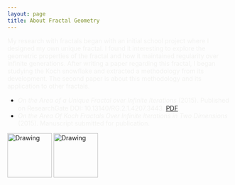 ```yaml
---
layout: page
title: About Fractal Geometry
---
```


<span style="color:#f2f2f0">
My research with fractals began with an initial school project where I designed my own unique fractal. I found it interesting to
explore the geometric properties of the fractal and how it maintained regularity over infinite generations. After writing a paper regarding this fractal, I began studying the Koch snowflake and extracted a methodology from its development. The second paper is about this methodology and its application to other fractals. 
</span>

- <span style="color:#f2f2f0">*On the Area of a Unique Fractal over Inﬁnite Iterations* (2015). Published on ResearchGate DOI: 10.13140/RG.2.1.4207.3443. [PDF](https://www.researchgate.net/profile/Caleb_Koch/publication/280254976_On_the_Area_of_a_Unique_Fractal_over_Innite_Iterations/links/55afacbf08ae11d3103958ce.pdf?origin=publication_detail&ev=pub_int_prw_xdl&msrp=9nY2KLsoLrN9SohA_tbERY59MXBLl6Gy1RmXzOoVBob9ZT0s5q1GLcrOYJh-rfZKDhUnB02QA8oMgNmE29hhgw.DhEtyBE70WYqc2qXOFVaaTwks8otT4pw3ZFV-GTIoXfL9EtKMwQpBI6g4zG9wPblJ33gxLKXFxd7Aj5hVuy6DQ.eqhZELDh2YgmsFlyMw7o8bljwv-MQy7WZooy0SSM1V8B4BxxFNtUYylHofZ7Z_GSB5ZrtjqwLZU5AJ0pRob3YA).</span>
- <span style="color:#f2f2f0">*On the Area Of Koch Fractals Over Infinite Iterations in Two Dimensions* (2015). Manuscript submitted for publication.</span>

<img src="https://raw.githubusercontent.com/cakoch10/cakoch10.github.io/master/public/square.PNG" alt="Drawing" style="width: 100px;"/>

<img src="https://raw.githubusercontent.com/cakoch10/cakoch10.github.io/master/public/Von_Koch_curve.gif" alt="Drawing" style="width: 100px;"/>

